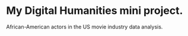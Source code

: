 # My Digital Humanities mini project.
African-American actors in the US movie industry data analysis.
